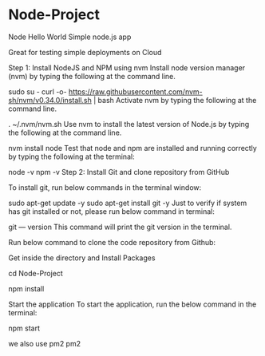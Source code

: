 # Node-Project
Node Hello World
Simple node.js app

Great for testing simple deployments on Cloud

Step 1: Install NodeJS and NPM using nvm
Install node version manager (nvm) by typing the following at the command line.


sudo su -
curl -o- https://raw.githubusercontent.com/nvm-sh/nvm/v0.34.0/install.sh | bash
Activate nvm by typing the following at the command line.



. ~/.nvm/nvm.sh
Use nvm to install the latest version of Node.js by typing the following at the command line.


nvm install node
Test that node and npm are installed and running correctly by typing the following at the terminal:


node -v
npm -v
Step 2: Install Git and clone repository from GitHub

To install git, run below commands in the terminal window:

sudo apt-get update -y
sudo apt-get install git -y
Just to verify if system has git installed or not, please run below command in terminal:


git — version
This command will print the git version in the terminal.

Run below command to clone the code repository from Github:



Get inside the directory and Install Packages

cd Node-Project

npm install

Start the application To start the application, run the below command in the terminal:

npm start



we also use pm2 
pm2 
